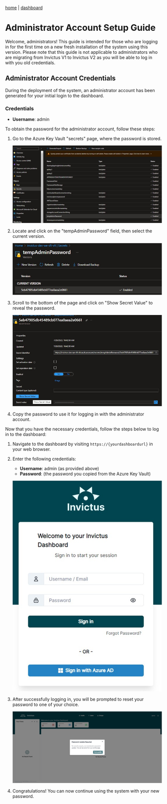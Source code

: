 [home](../README.md) | [dashboard](dashboard.md)

# Administrator Account Setup Guide

Welcome, administrators! This guide is intended for those who are logging in for the first time on a new fresh installation of the system using this version. Please note that this guide is not applicable to administrators who are migrating from Invictus V1 to Invictus V2 as you will be able to log in with you old credentials.

## Administrator Account Credentials

During the deployment of the system, an administrator account has been generated for your initial login to the dashboard.

### Credentials

- **Username**: admin

To obtain the password for the administrator account, follow these steps:

1. Go to the Azure Key Vault "secrets" page, where the password is stored.

   ![Azure Key Vault secrets page](../images/dashboard/AdminAccount/adminAccount-1.jpg)

2. Locate and click on the "tempAdminPassword" field, then select the current version.

   ![secret property page version](../images/dashboard/AdminAccount/adminAccount-2.jpg)

3. Scroll to the bottom of the page and click on "Show Secret Value" to reveal the password.

   ![secret property page](../images/dashboard/AdminAccount/adminAccount-3.jpg)

4. Copy the password to use it for logging in with the administrator account.

Now that you have the necessary credentials, follow the steps below to log in to the dashboard:

1. Navigate to the dashboard by visiting `https://{yourdashboardurl}` in your web browser.

2. Enter the following credentials:
   - **Username**: admin (as provided above)
   - **Password**: (the password you copied from the Azure Key Vault)

   ![dashboard login page](../images/dashboard/AdminAccount/adminAccount-4.jpg)

3. After successfully logging in, you will be prompted to reset your password to one of your choice.

   ![dashboard reset password](../images/dashboard/AdminAccount/adminAccount-5.png)

4. Congratulations! You can now continue using the system with your new password.


